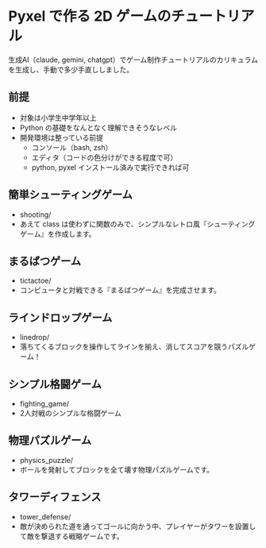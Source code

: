 # Pyxel で作る 2D ゲームのチュートリアル

生成AI（claude, gemini, chatgpt）でゲーム制作チュートリアルのカリキュラムを生成し、手動で多少手直ししました。

## 前提
- 対象は小学生中学年以上
- Python の基礎をなんとなく理解できそうなレベル
- 開発環境は整っている前提
  - コンソール（bash, zsh）
  - エディタ（コードの色分けができる程度で可）
  - python, pyxel インストール済みで実行できれば可


## 簡単シューティングゲーム

- shooting/
- あえて class は使わずに関数のみで、シンプルなレトロ風『シューティングゲーム』を作成します。

## まるばつゲーム

- tictactoe/
- コンピュータと対戦できる『まるばつゲーム』を完成させます。

## ラインドロップゲーム

- linedrop/
- 落ちてくるブロックを操作してラインを揃え、消してスコアを競うパズルゲーム！

## シンプル格闘ゲーム

- fighting_game/
- 2人対戦のシンプルな格闘ゲーム

## 物理パズルゲーム

- physics_puzzle/
- ボールを発射してブロックを全て壊す物理パズルゲームです。

## タワーディフェンス

- tower_defense/
- 敵が決められた道を通ってゴールに向かう中、プレイヤーがタワーを設置して敵を撃退する戦略ゲームです。

